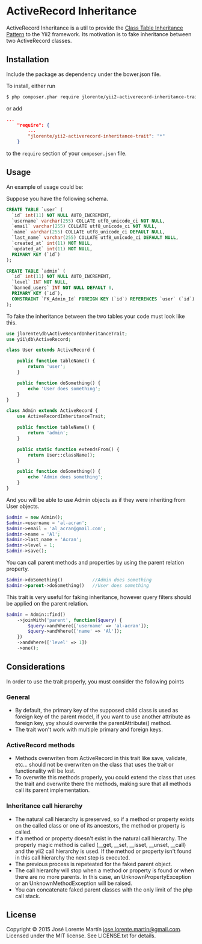 ActiveRecord Inheritance
========================

ActiveRecord Inheritance is a util to provide the [Class Table Inheritance Pattern](http://martinfowler.com/eaaCatalog/classTableInheritance.html) to the Yii2 framework. Its motivation is to fake inheritance between two ActiveRecord classes.

## Installation

Include the package as dependency under the bower.json file.

To install, either run

```bash
$ php composer.phar require jlorente/yii2-activerecord-inheritance-trait "*"
```

or add

```json
...
    "require": {
        ...
        "jlorente/yii2-activerecord-inheritance-trait": "*"
    }
```

to the ```require``` section of your `composer.json` file.

## Usage

An example of usage could be:

Suppose you have the following schema.
```sql
CREATE TABLE `user` (
  `id` int(11) NOT NULL AUTO_INCREMENT,
  `username` varchar(255) COLLATE utf8_unicode_ci NOT NULL,
  `email` varchar(255) COLLATE utf8_unicode_ci NOT NULL,
  `name` varchar(255) COLLATE utf8_unicode_ci DEFAULT NULL,
  `last_name` varchar(255) COLLATE utf8_unicode_ci DEFAULT NULL,
  `created_at` int(11) NOT NULL,
  `updated_at` int(11) NOT NULL,
  PRIMARY KEY (`id`)
);

CREATE TABLE `admin` (
  `id` int(11) NOT NULL AUTO_INCREMENT,
  `level` INT NOT NULL,
  `banned_users` INT NOT NULL DEFAULT 0,
  PRIMARY KEY (`id`),
  CONSTRAINT `FK_Admin_Id` FOREIGN KEY (`id`) REFERENCES `user` (`id`) ON DELETE CASCADE ON UPDATE CASCADE,
);
```

To fake the inheritance between the two tables your code must look like this.

```php
use jlorente\db\ActiveRecordInheritanceTrait;
use yii\db\ActiveRecord;

class User extends ActiveRecord {

    public function tableName() {
        return 'user';
    }

    public function doSomething() {
        echo 'User does something';
    }
}

class Admin extends ActiveRecord {
    use ActiveRecordInheritanceTrait;

    public function tableName() {
        return 'admin';
    }

    public static function extendsFrom() {
        return User::className();
    }

    public function doSomething() {
        echo 'Admin does something';
    }
}
```

And you will be able to use Admin objects as if they were inheriting from User objects.

```php
$admin = new Admin();
$admin->username = 'al-acran';
$admin->email = 'al_acran@gmail.com';
$admin->name = 'Al';
$admin->last_name = 'Acran';
$admin->level = 1;
$admin->save();
```

You can call parent methods and properties by using the parent relation property.
```php
$admin->doSomething()           //Admin does something
$admin->parent->doSomething()   //User does something
```

This trait is very useful for faking inheritance, however query filters should be applied on the parent relation.
```php
$admin = Admin::find()
    ->joinWith('parent', function($query) {
        $query->andWhere(['username' => 'al-acran']);
        $query->andWhere(['name' => 'Al']);
    })
    ->andWhere(['level' => 1])
    ->one();
```

## Considerations
In order to use the trait properly, you must consider the following points

### General
* By default, the primary key of the supposed child class is used as foreign key of the parent model, if you want to use another attribute as foreign key, yoy should overwrite the parentAttribute() method.
* The trait won't work with multiple primary and foreign keys.

### ActiveRecord methods
* Methods overwriten from ActiveRecord in this trait like save, validate, etc... should not be overwriten on the class that uses the trait or functionality will be lost. 
* To overwrite this methods properly, you could extend the class that uses the trait and overwrite there the methods, making sure that all methods call its parent implementation.

### Inheritance call hierarchy
* The natural call hierarchy is preserved, so if a method or property exists on the called class or one of its ancestors, the method or property is called.
* If a method or property doesn't exist in the natural call hierarchy. The properly magic method is called (__get, __set, __isset, __unset, __call) and the yii2 call hierarchy is used. If the method or property isn't found in this call hierarchy the next step is executed.
* The previous process is repeteated for the faked parent object.
* The call hierarchy will stop when a method or property is found or when there are no more parents. In this case, an UnknownPropertyException or an UnknownMethodException will be raised.
* You can concatenate faked parent classes with the only limit of the php call stack.

## License 
Copyright &copy; 2015 José Lorente Martín <jose.lorente.martin@gmail.com>.
Licensed under the MIT license. See LICENSE.txt for details.